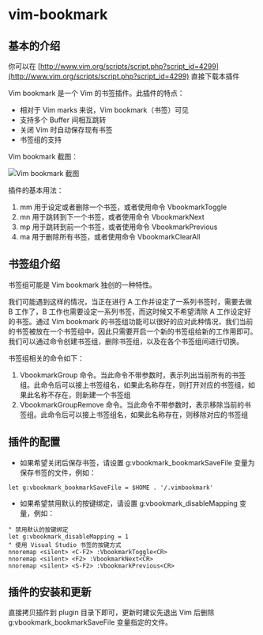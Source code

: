 vim-bookmark
============

基本的介绍
----------
你可以在 [http://www.vim.org/scripts/script.php?script_id=4299](http://www.vim.org/scripts/script.php?script_id=4299) 直接下载本插件

Vim bookmark 是一个 Vim 的书签插件。此插件的特点：

* 相对于 Vim marks 来说，Vim bookmark（书签）可见
* 支持多个 Buffer 间相互跳转
* 关闭 Vim 时自动保存现有书签
* 书签组的支持

Vim bookmark 截图：

![Vim bookmark 截图](http://name5566.com/wp-content/uploads/2012/09/vbookmark.png)

插件的基本用法：

1. mm 用于设定或者删除一个书签，或者使用命令 VbookmarkToggle
2. mn 用于跳转到下一个书签，或者使用命令 VbookmarkNext
3. mp 用于跳转到前一个书签，或者使用命令 VbookmarkPrevious
4. ma 用于删除所有书签，或者使用命令 VbookmarkClearAll

书签组介绍
----------
书签组可能是 Vim bookmark 独创的一种特性。

我们可能遇到这样的情况，当正在进行 A 工作并设定了一系列书签时，需要去做 B 工作了，B 工作也需要设定一系列书签，而这时候又不希望清除 A 工作设定好的书签。通过 Vim bookmark 的书签组功能可以很好的应对此种情况，我们当前的书签被放在一个书签组中，因此只需要开启一个新的书签组给新的工作用即可。我们可以通过命令创建书签组，删除书签组，以及在各个书签组间进行切换。

书签组相关的命令如下：

1. VbookmarkGroup 命令。当此命令不带参数时，表示列出当前所有的书签组。此命令后可以接上书签组名，如果此名称存在，则打开对应的书签组，如果此名称不存在，则新建一个书签组
2. VbookmarkGroupRemove 命令。当此命令不带参数时，表示移除当前的书签组。此命令后可以接上书签组名，如果此名称存在，则移除对应的书签组

插件的配置
----------
* 如果希望关闭后保存书签，请设置 g:vbookmark_bookmarkSaveFile 变量为保存书签的文件，例如：

`let g:vbookmark_bookmarkSaveFile = $HOME . '/.vimbookmark'`

* 如果希望禁用默认的按键绑定，请设置 g:vbookmark_disableMapping 变量，例如：

```
" 禁用默认的按键绑定
let g:vbookmark_disableMapping = 1
" 使用 Visual Studio 书签的按键方式
nnoremap <silent> <C-F2> :VbookmarkToggle<CR>
nnoremap <silent> <F2> :VbookmarkNext<CR>
nnoremap <silent> <S-F2> :VbookmarkPrevious<CR>
```

插件的安装和更新
----------------
直接拷贝插件到 plugin 目录下即可，更新时建议先退出 Vim 后删除 g:vbookmark_bookmarkSaveFile 变量指定的文件。
